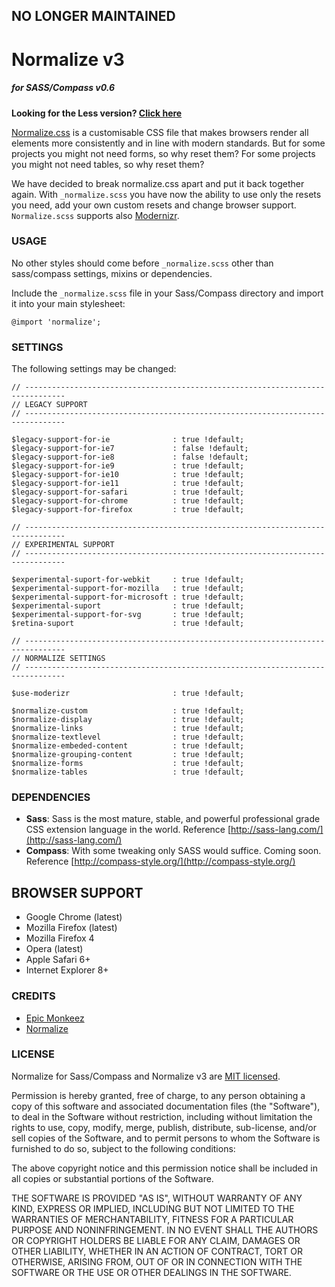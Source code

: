 
## NO LONGER MAINTAINED 

# **Normalize v3**
##### **for SASS/Compass v0.6**

**Looking for the Less version? [Click here](https://github.com/epicmonkeez/Normalize-Less)**

[Normalize.css](https://github.com/necolas/normalize.css) is a customisable CSS file that makes browsers render all elements more consistently and in line with modern standards. But for some projects you might not need forms, so why reset them? For some projects you might not need tables, so why reset them?

We have decided to break normalize.css apart and put it back together again. With `_normalize.scss` you have now the ability to use only the resets you need, add your own custom resets and change browser support. `Normalize.scss` supports also [Modernizr](http://modernizr.com/).

### **USAGE**

No other styles should come before `_normalize.scss` other than sass/compass settings, mixins or dependencies.

Include the `_normalize.scss` file in your Sass/Compass directory and import it into your main stylesheet:

`@import 'normalize';`

### **SETTINGS**

The following settings may be changed:
```
// -------------------------------------------------------------------------------
// LEGACY SUPPORT
// -------------------------------------------------------------------------------

$legacy-support-for-ie              : true !default;
$legacy-support-for-ie7             : false !default;
$legacy-support-for-ie8             : false !default;
$legacy-support-for-ie9             : true !default;
$legacy-support-for-ie10            : true !default;
$legacy-support-for-ie11            : true !default;
$legacy-support-for-safari          : true !default;
$legacy-support-for-chrome          : true !default;
$legacy-support-for-firefox         : true !default;

// -------------------------------------------------------------------------------
// EXPERIMENTAL SUPPORT
// -------------------------------------------------------------------------------

$experimental-suport-for-webkit     : true !default;
$experimental-support-for-mozilla   : true !default;
$experimental-support-for-microsoft : true !default;
$experimental-suport                : true !default;
$experimental-support-for-svg       : true !default;
$retina-suport                      : true !default;

// -------------------------------------------------------------------------------
// NORMALIZE SETTINGS
// -------------------------------------------------------------------------------

$use-moderizr                       : true !default;

$normalize-custom                   : true !default;
$normalize-display                  : true !default;
$normalize-links                    : true !default;
$normalize-textlevel                : true !default;
$normalize-embeded-content          : true !default;
$normalize-grouping-content         : true !default;
$normalize-forms                    : true !default;
$normalize-tables                   : true !default;
```

### **DEPENDENCIES**

* **Sass**: Sass is the most mature, stable, and powerful professional grade CSS extension language in the world. Reference [http://sass-lang.com/](http://sass-lang.com/)
* **Compass**: With some tweaking only SASS would suffice. Coming soon. Reference [http://compass-style.org/](http://compass-style.org/)

## **BROWSER SUPPORT** ##

- Google Chrome (latest)
- Mozilla Firefox (latest)
- Mozilla Firefox 4
- Opera (latest)
- Apple Safari 6+
- Internet Explorer 8+

### **CREDITS**
- [Epic Monkeez](http://epicmonkeez.com/)
- [Normalize](https://github.com/necolas/normalize.css)

### **LICENSE**

Normalize for Sass/Compass and Normalize v3 are [MIT licensed](http://opensource.org/licenses/mit-license.php).

Permission is hereby granted, free of charge, to any person
obtaining a copy of this software and associated documentation
files (the "Software"), to deal in the Software without
restriction, including without limitation the rights to use,
copy, modify, merge, publish, distribute, sub-license, and/or sell
copies of the Software, and to permit persons to whom the
Software is furnished to do so, subject to the following
conditions:

The above copyright notice and this permission notice shall be
included in all copies or substantial portions of the Software.

THE SOFTWARE IS PROVIDED "AS IS", WITHOUT WARRANTY OF ANY KIND,
EXPRESS OR IMPLIED, INCLUDING BUT NOT LIMITED TO THE WARRANTIES
OF MERCHANTABILITY, FITNESS FOR A PARTICULAR PURPOSE AND
NONINFRINGEMENT. IN NO EVENT SHALL THE AUTHORS OR COPYRIGHT
HOLDERS BE LIABLE FOR ANY CLAIM, DAMAGES OR OTHER LIABILITY,
WHETHER IN AN ACTION OF CONTRACT, TORT OR OTHERWISE, ARISING
FROM, OUT OF OR IN CONNECTION WITH THE SOFTWARE OR THE USE OR
OTHER DEALINGS IN THE SOFTWARE.
